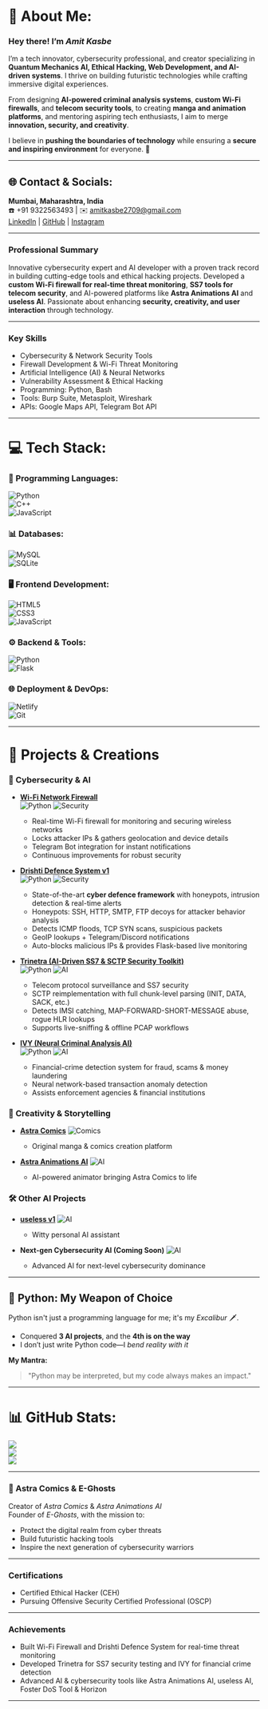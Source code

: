 # 💫 About Me:
### Hey there! I’m *Amit Kasbe*  
I’m a tech innovator, cybersecurity professional, and creator specializing in **Quantum Mechanics AI, Ethical Hacking, Web Development, and AI-driven systems**. I thrive on building futuristic technologies while crafting immersive digital experiences.  

From designing **AI-powered criminal analysis systems**, **custom Wi-Fi firewalls**, and **telecom security tools**, to creating **manga and animation platforms**, and mentoring aspiring tech enthusiasts, I aim to merge **innovation, security, and creativity**.  

I believe in **pushing the boundaries of technology** while ensuring a **secure and inspiring environment** for everyone. 🚀  

---

## 🌐 Contact & Socials:
**Mumbai, Maharashtra, India**  
☎️ +91 9322563493 | ✉️ amitkasbe2709@gmail.com  
[LinkedIn](https://www.linkedin.com/in/amit-kasbe-a85896235/) | [GitHub](https://github.com/Lucifer-0217) | [Instagram](https://instagram.com/amit_kasbe_23)  

---

### **Professional Summary**  
Innovative cybersecurity expert and AI developer with a proven track record in building cutting-edge tools and ethical hacking projects. Developed a **custom Wi-Fi firewall for real-time threat monitoring**, **SS7 tools for telecom security**, and AI-powered platforms like **Astra Animations AI** and **useless AI**. Passionate about enhancing **security, creativity, and user interaction** through technology.  

---

### **Key Skills**
- Cybersecurity & Network Security Tools  
- Firewall Development & Wi-Fi Threat Monitoring  
- Artificial Intelligence (AI) & Neural Networks  
- Vulnerability Assessment & Ethical Hacking  
- Programming: Python, Bash  
- Tools: Burp Suite, Metasploit, Wireshark  
- APIs: Google Maps API, Telegram Bot API  

---

# 💻 Tech Stack:  
### 🚀 Programming Languages:  
![Python](https://img.shields.io/badge/Python-%2314354C.svg?style=flat&logo=python&logoColor=%23FFDD54)  
![C++](https://img.shields.io/badge/C%2B%2B-%2300599C.svg?style=flat&logo=c%2B%2B&logoColor=white)  
![JavaScript](https://img.shields.io/badge/JavaScript-%23F7DF1E.svg?style=flat&logo=javascript&logoColor=%23000000)  

### 📊 Databases:  
![MySQL](https://img.shields.io/badge/MySQL-%234479A1.svg?style=flat&logo=mysql&logoColor=white)  
![SQLite](https://img.shields.io/badge/SQLite-%2307405e.svg?style=flat&logo=sqlite&logoColor=white)  

### 🖥 Frontend Development:  
![HTML5](https://img.shields.io/badge/HTML5-%23E34F26.svg?style=flat&logo=html5&logoColor=white)  
![CSS3](https://img.shields.io/badge/CSS3-%231572B6.svg?style=flat&logo=css3&logoColor=white)  
![JavaScript](https://img.shields.io/badge/JavaScript-%23323330.svg?style=flat&logo=javascript&logoColor=%23F7DF1E)  

### ⚙ Backend & Tools:  
![Python](https://img.shields.io/badge/Python-%2314354C.svg?style=flat&logo=python&logoColor=%23FFDD54)  
![Flask](https://img.shields.io/badge/Flask-%23000.svg?style=flat&logo=flask&logoColor=white)  

### 🌐 Deployment & DevOps:  
![Netlify](https://img.shields.io/badge/Netlify-%2300C7B7.svg?style=flat&logo=netlify&logoColor=white)  
![Git](https://img.shields.io/badge/Git-%23F05033.svg?style=flat&logo=git&logoColor=white)  

---

# 🚀 Projects & Creations  

### 🔐 Cybersecurity & AI  

- **[Wi-Fi Network Firewall](https://github.com/your-username/wifi-firewall)**  
  ![Python](https://img.shields.io/badge/Python-%2314354C.svg?style=flat&logo=python&logoColor=%23FFDD54) ![Security](https://img.shields.io/badge/Security-%230077B5.svg)  
  - Real-time Wi-Fi firewall for monitoring and securing wireless networks  
  - Locks attacker IPs & gathers geolocation and device details  
  - Telegram Bot integration for instant notifications  
  - Continuous improvements for robust security  

- **[Drishti Defence System v1](https://github.com/your-username/drishti)**  
  ![Python](https://img.shields.io/badge/Python-%2314354C.svg?style=flat&logo=python&logoColor=%23FFDD54) ![Security](https://img.shields.io/badge/Security-%230077B5.svg)  
  - State-of-the-art **cyber defence framework** with honeypots, intrusion detection & real-time alerts  
  - Honeypots: SSH, HTTP, SMTP, FTP decoys for attacker behavior analysis  
  - Detects ICMP floods, TCP SYN scans, suspicious packets  
  - GeoIP lookups + Telegram/Discord notifications  
  - Auto-blocks malicious IPs & provides Flask-based live monitoring  

- **[Trinetra (AI-Driven SS7 & SCTP Security Toolkit)](https://github.com/your-username/trinetra)**  
  ![Python](https://img.shields.io/badge/Python-%2314354C.svg?style=flat&logo=python&logoColor=%23FFDD54) ![AI](https://img.shields.io/badge/AI-%23FF6F61.svg)  
  - Telecom protocol surveillance and SS7 security  
  - SCTP reimplementation with full chunk-level parsing (INIT, DATA, SACK, etc.)  
  - Detects IMSI catching, MAP-FORWARD-SHORT-MESSAGE abuse, rogue HLR lookups  
  - Supports live-sniffing & offline PCAP workflows  

- **[IVY (Neural Criminal Analysis AI)](https://github.com/your-username/ivy)**  
  ![Python](https://img.shields.io/badge/Python-%2314354C.svg?style=flat&logo=python&logoColor=%23FFDD54) ![AI](https://img.shields.io/badge/AI-%23FF6F61.svg)  
  - Financial-crime detection system for fraud, scams & money laundering  
  - Neural network-based transaction anomaly detection  
  - Assists enforcement agencies & financial institutions  

### 🎨 Creativity & Storytelling  

- **[Astra Comics](https://github.com/your-username/astra-comics)** ![Comics](https://img.shields.io/badge/Comics-%23FF4500.svg)  
  - Original manga & comics creation platform  

- **[Astra Animations AI](https://github.com/your-username/astra-animations-ai)** ![AI](https://img.shields.io/badge/AI-%23FF6F61.svg)  
  - AI-powered animator bringing Astra Comics to life  

### 🛠 Other AI Projects  

- **[useless v1](https://github.com/your-username/useless-v1)** ![AI](https://img.shields.io/badge/AI-%23FF6F61.svg)  
  - Witty personal AI assistant  

- **Next-gen Cybersecurity AI (Coming Soon)** ![AI](https://img.shields.io/badge/AI-%23FF6F61.svg)  
  - Advanced AI for next-level cybersecurity dominance  

---

## 🐍 Python: My Weapon of Choice  
Python isn't just a programming language for me; it's my *Excalibur* 🗡.  

- Conquered **3 AI projects**, and the **4th is on the way**  
- I don’t just write Python code—I *bend reality with it*  

**My Mantra:**  
> "Python may be interpreted, but my code always makes an impact."  

---

# 📊 GitHub Stats:
![](https://github-readme-stats.vercel.app/api?username=Lucifer-0217&theme=dark&hide_border=false&include_all_commits=false&count_private=false)<br/>
![](https://github-readme-streak-stats.herokuapp.com/?user=Lucifer-0217&theme=dark&hide_border=false)<br/>
![](https://github-readme-stats.vercel.app/api/top-langs/?username=Lucifer-0217&theme=dark&hide_border=false&include_all_commits=false&count_private=false&layout=compact)  

---

### 🚀 Astra Comics & E-Ghosts  
Creator of *Astra Comics* & *Astra Animations AI*  
Founder of *E-Ghosts*, with the mission to:  
- Protect the digital realm from cyber threats  
- Build futuristic hacking tools  
- Inspire the next generation of cybersecurity warriors  

---

### **Certifications**
- Certified Ethical Hacker (CEH)  
- Pursuing Offensive Security Certified Professional (OSCP)  

---

### **Achievements**
- Built Wi-Fi Firewall and Drishti Defence System for real-time threat monitoring  
- Developed Trinetra for SS7 security testing and IVY for financial crime detection  
- Advanced AI & cybersecurity tools like Astra Animations AI, useless AI, Foster DoS Tool & Horizon  

---

<!-- Proudly created with GPRM ( https://gprm.itsvg.in ) -->
